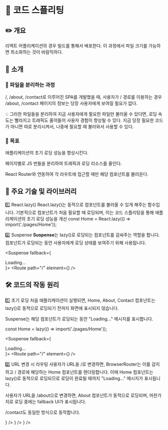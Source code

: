 # 🚀 코드 스플리팅

## ✏️ 개요

리액트 어플리케이션의 경우 빌드를 통해서 배포한다. 이 과정에서 파일 크기를 가능하면 최소화하는 것이 바람직하다.

## 📌 소개

### 🔧 파일을 분리하는 과정

/, /about, /contact로 이루어진 SPA를 개발했을 때, 사용자가 / 경로를 이용하는 경우 /about, /contact 페이지의 정보는 당장 사용자에게 보여질 필요가 없다.

💡 그러한 파일들을 분리하여 지금 사용자에게 필요한 파일만 불러올 수 있다면, 로딩 속도는 빨라지고 트래픽도 줄어들어 사용자 경험이 향상될 수 있다.
지금 당장 필요한 코드가 아니면 따로 분리시켜서, 나중에 필요할 때 불러와서 사용할 수 있다.

### 🎯 목표

애플리케이션의 초기 로딩 성능을 향상시킨다.

페이지별로 JS 번들을 분리하여 트래픽과 로딩 리소스를 줄인다.

React Router와 연동하여 각 라우트에 접근할 때만 해당 컴포넌트를 불러온다.

## 📂 주요 기술 및 라이브러리

1️⃣ React.lazy()
React.lazy()는 동적으로 컴포넌트를 불러올 수 있게 해주는 함수입니다.
기본적으로 컴포넌트가 처음 필요할 때 로딩되며, 이는 코드 스플리팅을 통해 애플리케이션의 초기 로딩 성능을 개선
const Home = React.lazy(() => import('./pages/Home'));

2️⃣ Suspense
**Suspense**는 lazy()로 로딩되는 컴포넌트를 감싸주는 역할을 합니다.
컴포넌트가 로딩되는 동안 사용자에게 로딩 상태를 보여주기 위해 사용됩니다.

<Suspense fallback={<div>Loading...</div>}>
<Routes>
<Route path="/" element={<Home />} />
</Routes>
</Suspense>

## 🛠️ 코드의 작동 원리

1️⃣ 초기 로딩
처음 애플리케이션이 실행되면, Home, About, Contact 컴포넌트는 lazy()로 동적으로 로딩되기 전까지 화면에 표시되지 않습니다.

Suspense는 해당 컴포넌트가 로딩되는 동안 "Loading..." 메시지를 표시합니다.

const Home = lazy(() => import('./pages/Home'));

<Suspense fallback={<div>Loading...</div>}>
<Routes>
<Route path="/" element={<Home />} />
</Routes>
</Suspense>

2️⃣ URL 변경 시 라우팅
사용자가 URL을 /로 변경하면, BrowserRouter는 이를 감지하고 / 경로에 해당하는 Home 컴포넌트를 렌더링합니다. 이때 Home 컴포넌트는 lazy()로 동적으로 로딩되므로 로딩이 완료될 때까지 "Loading..." 메시지가 표시됩니다.

사용자가 URL을 /about으로 변경하면, About 컴포넌트가 동적으로 로딩되며, 마찬가지로 로딩 중에는 fallback UI가 표시됩니다.

/contact도 동일한 방식으로 동작합니다.

<Routes>
  <Route path="/" element={<Home />} />
  <Route path="/about" element={<About />} />
  <Route path="/contact" element={<Contact />} />
</Routes>
